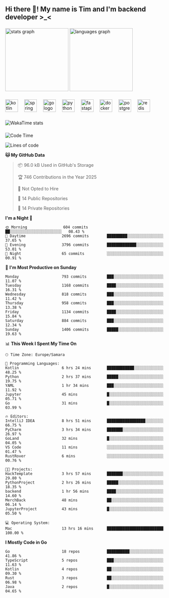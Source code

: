 <h2 align="left">Hi there 👋! My name is Tim and I'm backend developer >_<</h2>

###

<div align="left">
  <img src="https://github-readme-stats-qilm.vercel.app/api?username=intezya&hide_title=false&hide_rank=false&show_icons=true&include_all_commits=true&count_private=true&disable_animations=false&theme=omni&locale=en&hide_border=true&order=1&show=prs_merged&hide=issues" height="200" alt="stats graph"  />
  <img src="https://github-readme-stats-qilm.vercel.app/api/top-langs?username=intezya&locale=en&hide_title=false&layout=donut&langs_count=5&theme=omni&hide_border=true&order=2&exclude_repo=github-readme-stats&hide=mako" height="200" alt="languages graph"  />
</div>

###

<div align="left">
  <img src="https://img.shields.io/badge/Kotlin-7F52FF?logo=kotlin&logoColor=white&style=for-the-badge" height="40" alt="kotlin logo"  />
  <img width="12" />
  <img src="https://img.shields.io/badge/Spring-6DB33F?logo=spring&logoColor=black&style=for-the-badge" height="40" alt="spring logo"  />
  <img width="12" />
  <img src="https://img.shields.io/badge/Go-00ADD8?logo=go&logoColor=white&style=for-the-badge" height="40" alt="go logo"  />
  <img width="12" />
  <img src="https://img.shields.io/badge/Python-3776AB?logo=python&logoColor=white&style=for-the-badge" height="40" alt="python logo"  />
  <img width="12" />
  <img src="https://img.shields.io/badge/FastAPI-009688?logo=fastapi&logoColor=white&style=for-the-badge" height="40" alt="fastapi logo"  />
  <img width="12" />
  <img src="https://img.shields.io/badge/Docker-2496ED?logo=docker&logoColor=white&style=for-the-badge" height="40" alt="docker logo"  />
  <img width="12" />
  <img src="https://img.shields.io/badge/PostgreSQL-4169E1?logo=postgresql&logoColor=white&style=for-the-badge" height="40" alt="postgresql logo"  />
  <img width="12" />
  <img src="https://img.shields.io/badge/Redis-DC382D?logo=redis&logoColor=white&style=for-the-badge" height="40" alt="redis logo"  />
</div>

###

<picture>
	<source
		srcset="https://github-readme-stats-qilm.vercel.app/api/wakatime?username=intezya&theme=omni&layout=compact&hide_border=true"
		media="(prefers-color-scheme: dark)%2C (prefers-color-scheme: no-preference)"
	/>
	<img alt="WakaTime stats" src="https://github-readme-stats-qilm.vercel.app/api/wakatime?username=intezya&theme=omni&layout=compact&hide_border=true&"/>
</picture>

###

<!--START_SECTION:waka-->
![Code Time](http://img.shields.io/badge/Code%20Time-934%20hrs%2029%20mins-blue)

![Lines of code](https://img.shields.io/badge/From%20Hello%20World%20I%27ve%20Written-1.0%20million%20lines%20of%20code-blue)

**🐱 My GitHub Data** 

> 📦 96.0 kB Used in GitHub's Storage 
 > 
> 🏆 746 Contributions in the Year 2025
 > 
> 🚫 Not Opted to Hire
 > 
> 📜 14 Public Repositories 
 > 
> 🔑 14 Private Repositories 
 > 
**I'm a Night 🦉** 

```text
🌞 Morning                604 commits         ██░░░░░░░░░░░░░░░░░░░░░░░   08.43 % 
🌆 Daytime                2696 commits        █████████░░░░░░░░░░░░░░░░   37.65 % 
🌃 Evening                3796 commits        █████████████░░░░░░░░░░░░   53.01 % 
🌙 Night                  65 commits          ░░░░░░░░░░░░░░░░░░░░░░░░░   00.91 % 
```
📅 **I'm Most Productive on Sunday** 

```text
Monday                   793 commits         ███░░░░░░░░░░░░░░░░░░░░░░   11.07 % 
Tuesday                  1168 commits        ████░░░░░░░░░░░░░░░░░░░░░   16.31 % 
Wednesday                818 commits         ███░░░░░░░░░░░░░░░░░░░░░░   11.42 % 
Thursday                 958 commits         ███░░░░░░░░░░░░░░░░░░░░░░   13.38 % 
Friday                   1134 commits        ████░░░░░░░░░░░░░░░░░░░░░   15.84 % 
Saturday                 884 commits         ███░░░░░░░░░░░░░░░░░░░░░░   12.34 % 
Sunday                   1406 commits        █████░░░░░░░░░░░░░░░░░░░░   19.63 % 
```


📊 **This Week I Spent My Time On** 

```text
🕑︎ Time Zone: Europe/Samara

💬 Programming Languages: 
Kotlin                   6 hrs 24 mins       ████████████░░░░░░░░░░░░░   48.25 % 
Python                   2 hrs 37 mins       █████░░░░░░░░░░░░░░░░░░░░   19.75 % 
YAML                     1 hr 34 mins        ███░░░░░░░░░░░░░░░░░░░░░░   11.92 % 
Jupyter                  45 mins             █░░░░░░░░░░░░░░░░░░░░░░░░   05.71 % 
Go                       31 mins             █░░░░░░░░░░░░░░░░░░░░░░░░   03.99 % 

🔥 Editors: 
IntelliJ IDEA            8 hrs 51 mins       █████████████████░░░░░░░░   66.75 % 
PyCharm                  3 hrs 34 mins       ███████░░░░░░░░░░░░░░░░░░   26.97 % 
GoLand                   32 mins             █░░░░░░░░░░░░░░░░░░░░░░░░   04.05 % 
VS Code                  11 mins             ░░░░░░░░░░░░░░░░░░░░░░░░░   01.47 % 
RustRover                6 mins              ░░░░░░░░░░░░░░░░░░░░░░░░░   00.76 % 

🐱‍💻 Projects: 
HackTemplate             3 hrs 57 mins       ███████░░░░░░░░░░░░░░░░░░   29.80 % 
PythonProject            2 hrs 26 mins       █████░░░░░░░░░░░░░░░░░░░░   18.35 % 
backend                  1 hr 56 mins        ████░░░░░░░░░░░░░░░░░░░░░   14.60 % 
MerchBack                48 mins             ██░░░░░░░░░░░░░░░░░░░░░░░   06.14 % 
JupyterProject           43 mins             █░░░░░░░░░░░░░░░░░░░░░░░░   05.50 % 

💻 Operating System: 
Mac                      13 hrs 16 mins      █████████████████████████   100.00 % 
```

**I Mostly Code in Go** 

```text
Go                       18 repos            ██████████░░░░░░░░░░░░░░░   41.86 % 
TypeScript               5 repos             ███░░░░░░░░░░░░░░░░░░░░░░   11.63 % 
Kotlin                   4 repos             ██░░░░░░░░░░░░░░░░░░░░░░░   09.30 % 
Rust                     3 repos             ██░░░░░░░░░░░░░░░░░░░░░░░   06.98 % 
Java                     2 repos             █░░░░░░░░░░░░░░░░░░░░░░░░   04.65 % 
```




<!--END_SECTION:waka-->
